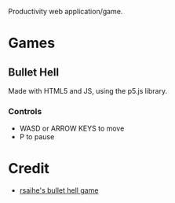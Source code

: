 Productivity web application/game.


# Games

## **Bullet Hell**

Made with HTML5 and JS, using the p5.js library. 

### Controls
* WASD or ARROW KEYS to move
* P to pause


# Credit
* [rsaihe's bullet hell game](https://github.com/rsaihe/bullethell)
